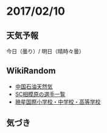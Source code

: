 # 2017/02/10

## 天気予報

今日（曇り）/ 明日（晴時々曇）

## WikiRandom

* [中国石油天然気](https://ja.wikipedia.org/wiki/%E4%B8%AD%E5%9B%BD%E7%9F%B3%E6%B2%B9%E5%A4%A9%E7%84%B6%E6%B0%97)
* [SC相模原の選手一覧](https://ja.wikipedia.org/wiki/SC%E7%9B%B8%E6%A8%A1%E5%8E%9F%E3%81%AE%E9%81%B8%E6%89%8B%E4%B8%80%E8%A6%A7)
* [暁星国際小学校・中学校・高等学校](https://ja.wikipedia.org/wiki/%E6%9A%81%E6%98%9F%E5%9B%BD%E9%9A%9B%E5%B0%8F%E5%AD%A6%E6%A0%A1%E3%83%BB%E4%B8%AD%E5%AD%A6%E6%A0%A1%E3%83%BB%E9%AB%98%E7%AD%89%E5%AD%A6%E6%A0%A1)

## 気づき

